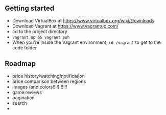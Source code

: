 ## Getting started

- Download VirtualBox at https://www.virtualbox.org/wiki/Downloads
- Download Vagrant at https://www.vagrantup.com/
- cd to the project directory
- `vagrant up && vagrant ssh`
- When you're inside the Vagrant environment, `cd /vagrant` to get to the code folder

## Roadmap

- price history/watching/notification
- price comparison between regions
- images (and colors!!!!) !!!!!
- game reviews
- pagination
- search
-
